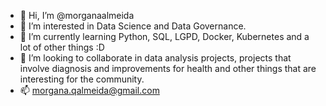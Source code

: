 - 👋 Hi, I’m @morganaalmeida
- 👀 I’m interested in Data Science and Data Governance.
- 🌱 I’m currently learning Python, SQL, LGPD, Docker, Kubernetes and a lot of other things :D
- 💞️ I’m looking to collaborate in data analysis projects, projects that involve diagnosis and improvements for health and other things that are interesting for the community.
- 📫 morgana.qalmeida@gmail.com

<!---
morganaalmeida/morganaalmeida is a ✨ special ✨ repository because its `README.md` (this file) appears on your GitHub profile.
You can click the Preview link to take a look at your changes.
--->
